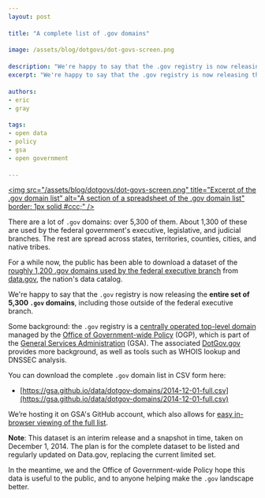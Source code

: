 ```yaml
---
layout: post

title: "A complete list of .gov domains"

image: /assets/blog/dotgovs/dot-govs-screen.png

description: "We're happy to say that the .gov registry is now releasing the entire set of 5,300 .gov domains, including those outside of the federal executive branch."
excerpt: "We're happy to say that the .gov registry is now releasing the entire set of 5,300 .gov domains, including those outside of the federal executive branch."

authors:
- eric
- gray

tags:
- open data
- policy
- gsa
- open government

---
```

<a target="_blank" href="https://gsa.github.io/data/dotgov-domains/2014-12-01-full.csv"><img src="/assets/blog/dotgovs/dot-govs-screen.png" title="Excerpt of the .gov domain list" alt="A section of a spreadsheet of the .gov domain list" border: 1px solid #ccc;" /></a>

There are a lot of `.gov` domains: over 5,300 of them. About 1,300 of these are used by the federal government's executive, legislative, and judicial branches. The rest are spread across states, territories, counties, cities, and native tribes.

For a while now, the public has been able to download a dataset of the [roughly 1,200 .gov domains used by the federal executive branch](https://catalog.data.gov/dataset/gov-domains-api-c9856) from [data.gov](https://www.data.gov), the nation's data catalog.

We're happy to say that the `.gov` registry is now releasing the **entire set of 5,300 `.gov` domains**, including those outside of the federal executive branch.

<!-- more -->

Some background: the `.gov` registry is a [centrally operated top-level domain](https://www.dotgov.gov) managed by the [Office of Government-wide Policy](http://www.gsa.gov/portal/content/104550) (OGP), which is part of the [General Services Administration](http://www.gsa.gov/) (GSA). The associated [DotGov.gov](http://www.dotgov.gov) provides more background, as well as tools such as WHOIS lookup and DNSSEC analysis.

You can download the complete `.gov` domain list in CSV form here:

 * [https://gsa.github.io/data/dotgov-domains/2014-12-01-full.csv](https://gsa.github.io/data/dotgov-domains/2014-12-01-full.csv)

We’re hosting it on GSA's GitHub account, which also allows for [easy in-browser viewing of the full list](https://github.com/GSA/data/blob/gh-pages/dotgov-domains/2014-12-01-full.csv).

**Note**: This dataset is an interim release and a snapshot in time, taken on December 1, 2014. The plan is for the complete dataset to be listed and regularly updated on Data.gov, replacing the current limited set.

In the meantime, we and the Office of Government-wide Policy hope this data is useful to the public, and to anyone helping make the `.gov` landscape better.
